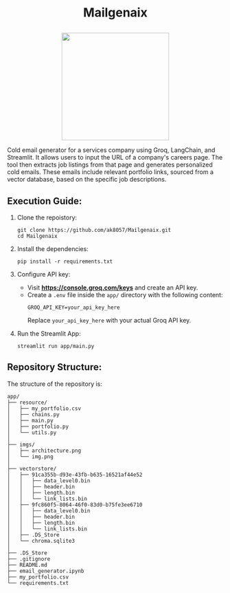 <h1 align="center">Mailgenaix</h1>
<p align="center" style="margin-top:30px;">
  <img src="https://github.com/user-attachments/assets/e68cb7ff-fbd8-4fa4-ac59-4f22a16952e7" height="250cm"/>
</p>
Cold email generator for a services company using Groq, LangChain, and Streamlit. It allows users to input the URL of a company's careers page. The tool then extracts job listings from that page and generates personalized cold emails. These emails include relevant portfolio links, sourced from a vector database, based on the specific job descriptions. 

## Execution Guide:
1. Clone the repoistory:
   ```
   git clone https://github.com/ak8057/Mailgenaix.git
   cd Mailgenaix
   ```
   
2. Install the dependencies:
    ```
    pip install -r requirements.txt
    ```

3. Configure API key:
   - Visit **https://console.groq.com/keys** and create an API key.
   - Create a `.env` file inside the `app/` directory with the following content:
     ```
     GROQ_API_KEY=your_api_key_here
     ```
     Replace `your_api_key_here` with your actual Groq API key.
   
4. Run the Streamlit App:
   ```
   streamlit run app/main.py
   ```

## Repository Structure:
The structure of the repository is:
```
app/
├── resource/
│   ├── my_portfolio.csv
│   ├── chains.py
│   ├── main.py
│   ├── portfolio.py
│   └── utils.py
│
├── imgs/
│   ├── architecture.png
│   └── img.png
│
├── vectorstore/
│   ├── 91ca355b-d93e-43fb-b635-16521af44e52
│   │   ├── data_level0.bin
│   │   ├── header.bin
│   │   ├── length.bin
│   │   └── link_lists.bin
│   ├── 9fc860f5-8064-46f0-83d0-b75fe3ee6710
│   │   ├── data_level0.bin
│   │   ├── header.bin
│   │   ├── length.bin
│   │   └── link_lists.bin
│   ├── .DS_Store 
│   └── chroma.sqlite3
│
├── .DS_Store 
├── .gitignore
├── README.md
├── email_generator.ipynb
├── my_portfolio.csv
└── requirements.txt
```
